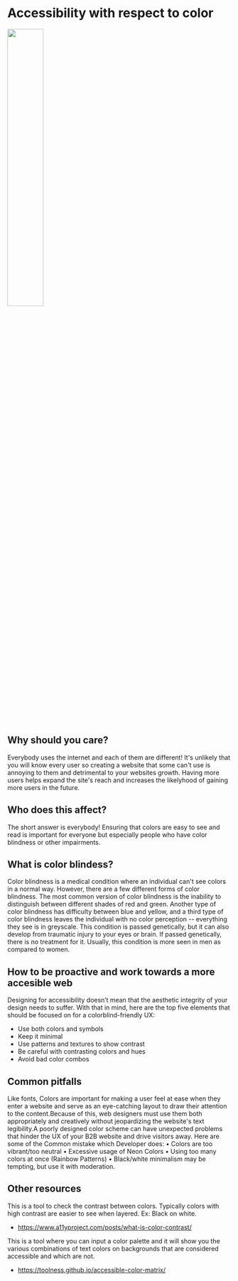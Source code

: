 
# Accessibility with respect to color

<img src="https://github.com/PortfoliU-Project/PortfoliU-Project/blob/b45836821d9dbdf6f8a8d5c6b2c00b1985c4a198/Team/Assets/Color-Blindness.jpg" width=40%/>

## Why should you care?

Everybody uses the internet and each of them are different! It's unlikely that you will know every user so creating a website that some can't use is annoying to them and detrimental to your websites growth. Having more users helps expand the site's reach and increases the likelyhood of gaining more users in the future.

## Who does this affect?

The short answer is everybody! Ensuring that colors are easy to see and read is important for everyone but especially people who have color blindness or other impairments.

## What is color blindess?

Color blindness is a medical condition where an individual can't see colors in a normal way. However, there are a few different forms of color blindness. The most common version of color blindness is the inability to distinguish between different shades of red and green. Another type of color blindness has difficulty between blue and yellow, and a third type of color blindness leaves the individual with no color perception -- everything they see is in greyscale. 
This condition is passed genetically, but it can also develop from traumatic injury to your eyes or brain. If passed genetically, there is no treatment for it. Usually, this condition is more seen in men as compared to women.

## How to be proactive and work towards a more accesible web
Designing for accessibility doesn’t mean that the aesthetic integrity of your design needs to suffer. With that in mind, here are the top five elements that should be focused on for a colorblind-friendly UX:
  * Use both colors and symbols
  * Keep it minimal
  * Use patterns and textures to show contrast
  * Be careful with contrasting colors and hues
  * Avoid bad color combos

## Common pitfalls
Like fonts, Colors are important for making a user feel at ease when they enter a website and serve as an eye-catching layout to draw their attention to the content.Because of this, web designers must use them both appropriately and creatively without jeopardizing the website's text legibility.A poorly designed color scheme can have unexpected problems that hinder the UX of your B2B website and drive visitors away. Here are some of the Common mistake which Developer does:
   • Colors are too vibrant/too neutral
   • Excessive usage of Neon Colors
   • Using too many colors at once (Rainbow Patterns)
   • Black/white minimalism may be tempting, but use it with moderation.

## Other resources

This is a tool to check the contrast between colors. Typically colors with high contrast are easier to see when layered. Ex: Black on white.
* https://www.a11yproject.com/posts/what-is-color-contrast/

This is a tool where you can input a color palette and it will show you the various combinations of text colors on backgrounds that are considered accessible and which are not.
* https://toolness.github.io/accessible-color-matrix/
